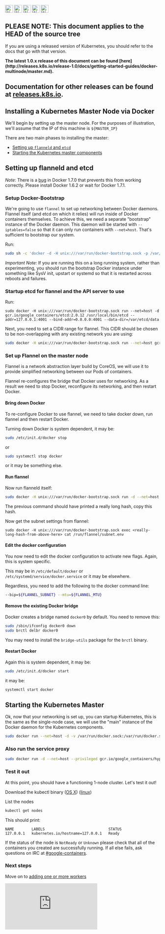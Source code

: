 <!-- BEGIN MUNGE: UNVERSIONED_WARNING -->

<!-- BEGIN STRIP_FOR_RELEASE -->

<img src="http://kubernetes.io/img/warning.png" alt="WARNING"
     width="25" height="25">
<img src="http://kubernetes.io/img/warning.png" alt="WARNING"
     width="25" height="25">
<img src="http://kubernetes.io/img/warning.png" alt="WARNING"
     width="25" height="25">
<img src="http://kubernetes.io/img/warning.png" alt="WARNING"
     width="25" height="25">
<img src="http://kubernetes.io/img/warning.png" alt="WARNING"
     width="25" height="25">

<h2>PLEASE NOTE: This document applies to the HEAD of the source tree</h2>

If you are using a released version of Kubernetes, you should
refer to the docs that go with that version.

<strong>
The latest 1.0.x release of this document can be found
[here](http://releases.k8s.io/release-1.0/docs/getting-started-guides/docker-multinode/master.md).

Documentation for other releases can be found at
[releases.k8s.io](http://releases.k8s.io).
</strong>
--

<!-- END STRIP_FOR_RELEASE -->

<!-- END MUNGE: UNVERSIONED_WARNING -->

## Installing a Kubernetes Master Node via Docker

We'll begin by setting up the master node.  For the purposes of illustration, we'll assume that the IP of this machine is ```${MASTER_IP}```

There are two main phases to installing the master:
   * [Setting up ```flanneld``` and ```etcd```](#setting-up-flanneld-and-etcd)
   * [Starting the Kubernetes master components](#starting-the-kubernetes-master)


## Setting up flanneld and etcd

_Note_:
There is a [bug](https://github.com/docker/docker/issues/14106) in Docker 1.7.0 that prevents this from working correctly.
Please install Docker 1.6.2 or wait for Docker 1.7.1.

### Setup Docker-Bootstrap

We're going to use ```flannel``` to set up networking between Docker daemons.  Flannel itself (and etcd on which it relies) will run inside of
Docker containers themselves.  To achieve this, we need a separate "bootstrap" instance of the Docker daemon.  This daemon will be started with
```--iptables=false``` so that it can only run containers with ```--net=host```.  That's sufficient to bootstrap our system.

Run:

```sh
sudo sh -c 'docker -d -H unix:///var/run/docker-bootstrap.sock -p /var/run/docker-bootstrap.pid --iptables=false --ip-masq=false --bridge=none --graph=/var/lib/docker-bootstrap 2> /var/log/docker-bootstrap.log 1> /dev/null &'
```

_Important Note_:
If you are running this on a long running system, rather than experimenting, you should run the bootstrap Docker instance under something like SysV init, upstart or systemd so that it is restarted
across reboots and failures.


### Startup etcd for flannel and the API server to use

Run:

```
sudo docker -H unix:///var/run/docker-bootstrap.sock run --net=host -d gcr.io/google_containers/etcd:2.0.12 /usr/local/bin/etcd --addr=127.0.0.1:4001 --bind-addr=0.0.0.0:4001 --data-dir=/var/etcd/data
```

Next, you need to set a CIDR range for flannel.  This CIDR should be chosen to be non-overlapping with any existing network you are using:

```sh
sudo docker -H unix:///var/run/docker-bootstrap.sock run --net=host gcr.io/google_containers/etcd:2.0.12 etcdctl set /coreos.com/network/config '{ "Network": "10.1.0.0/16" }'
```


### Set up Flannel on the master node

Flannel is a network abstraction layer build by CoreOS, we will use it to provide simplified networking between our Pods of containers.

Flannel re-configures the bridge that Docker uses for networking.  As a result we need to stop Docker, reconfigure its networking, and then restart Docker.

#### Bring down Docker

To re-configure Docker to use flannel, we need to take docker down, run flannel and then restart Docker.

Turning down Docker is system dependent, it may be:

```sh
sudo /etc/init.d/docker stop
```

or

```sh
sudo systemctl stop docker
```

or it may be something else.

#### Run flannel

Now run flanneld itself:

```sh
sudo docker -H unix:///var/run/docker-bootstrap.sock run -d --net=host --privileged -v /dev/net:/dev/net quay.io/coreos/flannel:0.5.0
```

The previous command should have printed a really long hash, copy this hash.

Now get the subnet settings from flannel:

```
sudo docker -H unix:///var/run/docker-bootstrap.sock exec <really-long-hash-from-above-here> cat /run/flannel/subnet.env
```

#### Edit the docker configuration

You now need to edit the docker configuration to activate new flags.  Again, this is system specific.

This may be in ```/etc/default/docker``` or ```/etc/systemd/service/docker.service``` or it may be elsewhere.

Regardless, you need to add the following to the docker command line:

```sh
--bip=${FLANNEL_SUBNET} --mtu=${FLANNEL_MTU}
```

#### Remove the existing Docker bridge

Docker creates a bridge named ```docker0``` by default.  You need to remove this:

```sh
sudo /sbin/ifconfig docker0 down
sudo brctl delbr docker0
```

You may need to install the ```bridge-utils``` package for the ```brctl``` binary.

#### Restart Docker

Again this is system dependent, it may be:

```sh
sudo /etc/init.d/docker start
```

it may be:

```sh
systemctl start docker
```

## Starting the Kubernetes Master

Ok, now that your networking is set up, you can startup Kubernetes, this is the same as the single-node case, we will use the "main" instance of the Docker daemon for the Kubernetes components.

```sh
sudo docker run --net=host -d -v /var/run/docker.sock:/var/run/docker.sock  gcr.io/google_containers/hyperkube:v0.21.2 /hyperkube kubelet --api_servers=http://localhost:8080 --v=2 --address=0.0.0.0 --enable_server --hostname_override=127.0.0.1 --config=/etc/kubernetes/manifests-multi
```

### Also run the service proxy

```sh
sudo docker run -d --net=host --privileged gcr.io/google_containers/hyperkube:v0.21.2 /hyperkube proxy --master=http://127.0.0.1:8080 --v=2
```

### Test it out

At this point, you should have a functioning 1-node cluster.  Let's test it out!

Download the kubectl binary
([OS X](http://storage.googleapis.com/kubernetes-release/release/v0.21.2/bin/darwin/amd64/kubectl))
([linux](http://storage.googleapis.com/kubernetes-release/release/v0.21.2/bin/linux/amd64/kubectl))

List the nodes

```sh
kubectl get nodes
```

This should print:

```
NAME        LABELS                             STATUS
127.0.0.1   kubernetes.io/hostname=127.0.0.1   Ready
```

If the status of the node is ```NotReady``` or ```Unknown``` please check that all of the containers you created are successfully running.
If all else fails, ask questions on IRC at [#google-containers](http://webchat.freenode.net/?channels=google-containers).


### Next steps

Move on to [adding one or more workers](worker.md)


<!-- BEGIN MUNGE: GENERATED_ANALYTICS -->
[![Analytics](https://kubernetes-site.appspot.com/UA-36037335-10/GitHub/docs/getting-started-guides/docker-multinode/master.md?pixel)]()
<!-- END MUNGE: GENERATED_ANALYTICS -->
